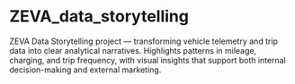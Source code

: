 # ZEVA_data_storytelling
ZEVA Data Storytelling project — transforming vehicle telemetry and trip data into clear analytical narratives. Highlights patterns in mileage, charging, and trip frequency, with visual insights that support both internal decision-making and external marketing.

